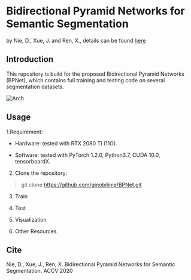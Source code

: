 # Bidirectional Pyramid Networks for Semantic Segmentation
by Nie, D., Xue, J. and Ren, X., details can be found [here](https://openaccess.thecvf.com/content/ACCV2020/html/Nie_Bidirectional_Pyramid_Networks_for_Semantic_Segmentation_ACCV_2020_paper.html) 

## Introduction
This repository is build for the proposed Bidirectional Pyramid Networks (BPNet), which contains full training and testing code on several segmentation datasets. 

![Arch](https://github.com/ginobilinie/BPNet/tree/master/img/arch1.png "Arch")

## Usage
1.Requirement:

- Hardware: tested with RTX 2080 TI (11G).

- Software: tested with PyTorch 1.2.0, Python3.7, CUDA 10.0, tensorboardX.

2. Clone the repository:

> git clone https://github.com/ginobilinie/BPNet.git

3. Train


4. Test

5. Visualization

6. Other Resources

## Cite

Nie, D., Xue, J., Ren, X. Bidirectional Pyramid Networks for Semantic Segmentation. ACCV 2020
